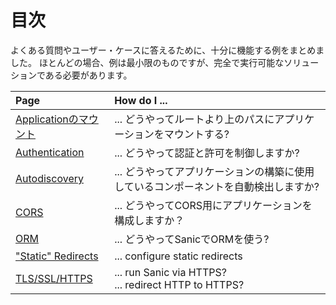 # 目次

よくある質問やユーザー・ケースに答えるために、十分に機能する例をまとめました。 ほとんどの場合、例は最小限のものですが、完全で実行可能なソリューションである必要があります。

| Page                                        | How do I ...                                                   |
|:------------------------------------------- |:-------------------------------------------------------------- |
| [Applicationのマウント](./mounting.md)           | ... どうやってルートより上のパスにアプリケーションをマウントする?                            |
| [Authentication](./authentication.md)       | ... どうやって認証と許可を制御しますか?                                         |
| [Autodiscovery](./autodiscovery.md)         | ... どうやってアプリケーションの構築に使用しているコンポーネントを自動検出しますか?                   |
| [CORS](./cors.md)                           | ... どうやってCORS用にアプリケーションを構成しますか？                                |
| [ORM](./orm)                                | ... どうやってSanicでORMを使う?                                         |
| ["Static" Redirects](./static-redirects.md) | ... configure static redirects                                 |
| [TLS/SSL/HTTPS](./tls.md)                   | ... run Sanic via HTTPS?<br> ... redirect HTTP to HTTPS? |
